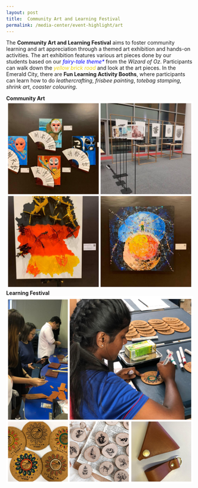 ```yaml
---
layout: post
title:  Community Art and Learning Festival
permalink: /media-center/event-highlight/art
---
```

The **Community Art and Learning Festival** aims to foster community learning and art appreciation through a themed art exhibition and hands-on activities. The art exhibition features various art pieces done by our students based on our <span style="color:blue"><em> fairy-tale theme* </em></span> from the *Wizard of Oz*. Participants can walk down the <span style="color:#EBD30C"><em>yellow brick road </em></span> and look at the art pieces. 
In the Emerald City, there are **Fun Learning Activity Booths**, where participants can learn how to do *leathercrafting*, *frisbee painting*, *totebag stamping*, *shrink art*, *coaster colouring*.

**Community Art**
![](/images/inCollage_20191103_135827741.jpg) 
**Learning Festival**
![](/images/learning_festival_1.jpg)



